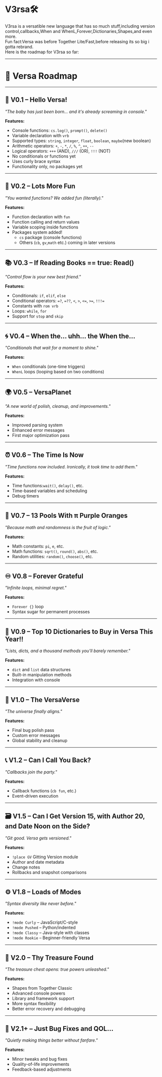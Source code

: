 # V3rsa🛠
V3rsa is a versatible new language that has so much stuff,including version control,callbacks,When and WhenL,Forever,Dictionaries,Shapes,and even more.\
Fun fact:Versa was before Together Lite/Fast,before releasing its so big i gotta rebrand.\
Here is the roadmap for V3rsa so far:
***
# 📜 Versa Roadmap

---

## 🐣 V0.1 – Hello Versa!
*"The baby has just been born… and it's already screaming in console."*

**Features:**
- Console functions: `cs.log()`, `prompt()`, `delete()`
- Variable declaration with `vrb`
- Supported types: `string`, `integer`, `float`, `boolean`, `maybe`(new boolean)
- Arithmetic operators: `+`, `-`, `*`, `/`, `%`, `^`, `++`, `--`
- Logical operators: `+++` (AND), `///` (OR), `!!!` (NOT)
- No conditionals or functions yet
- Uses curly brace syntax
- Functionality only, no packages yet

---

## 🎉 V0.2 – Lots More Fun
*"You wanted functions? We added fun (literally)."*

**Features:**
- Function declaration with `fun`
- Function calling and return values
- Variable scoping inside functions
- Packages system added!
  - `cs` package (console functions)
  - Others (`cb`, `gv`,`math` etc.) coming in later versions

---

## 📚 V0.3 – If Reading Books == true: Read()
*"Control flow is your new best friend."*

**Features:**
- Conditionals: `if`, `elif`, `else`
- Conditional operators: `=?`, `=??`, `<`, `>`, `<=`, `>=`, `!!!=`
- Constants with `rom vrb`
- Loops: `while`, `for`
- Support for `stop` and `skip`

---

## 🌀 V0.4 – When the... uhh... the When the...
*"Conditionals that wait for a moment to shine."*

**Features:**
- `When` conditionals (one-time triggers)
- `WhenL` loops (looping based on two conditions)

---

## 🌍 V0.5 – VersaPlanet
*"A new world of polish, cleanup, and improvements."*

**Features:**
- Improved parsing system
- Enhanced error messages
- First major optimization pass

---

## ⏰ V0.6 – The Time Is Now
*"Time functions now included. Ironically, it took time to add them."*

**Features:**
- Time functions:`wait()`, `delay()`, etc.
- Time-based variables and scheduling
- Debug timers

---

## 🍊 V0.7 – 13 Pools With π Purple Oranges
*"Because math and randomness is the fruit of logic."*

**Features:**
- Math constants: `pi`, `e`, etc.
- Math functions: `sqrt()`, `round()`, `abs()`, etc.
- Random utilities: `random()`, `choose()`, etc.

---

## ♾ V0.8 – Forever Grateful
*"Infinite loops, minimal regret."*

**Features:**
- `Forever {}` loop
- Syntax sugar for permanent processes

---

## 📖 V0.9 – Top 10 Dictionaries to Buy in Versa This Year!!
*"Lists, dicts, and a thousand methods you'll barely remember."*

**Features:**
- `dict` and `list` data structures
- Built-in manipulation methods
- Integration with console

---

## 🌌 V1.0 – The VersaVerse
*"The universe finally aligns."*

**Features:**
- Final bug polish pass
- Custom error messages
- Global stability and cleanup

---

## 📞 V1.2 – Can I Call You Back?
*"Callbacks join the party."*

**Features:**
- Callback functions (`cb fun`, etc.)
- Event-driven execution

---

## 🗃 V1.5 – Can I Get Version 15, with Author 20, and Date Noon on the Side?
*"Git good. Versa gets versioned."*

**Features:**
- `!place GV` Gitting Version module
- Author and date metadata
- Change notes
- Rollbacks and snapshot comparisons

---

## ⚙️ V1.8 – Loads of Modes
*"Syntax diversity like never before."*

**Features:**
- `!mode Curly` – JavaScript/C-style
- `!mode Pushed` – Python/indented
- `!mode Classy` – Java-style with classes
- `!mode Rookie` – Beginner-friendly Versa

---

## 💎 V2.0 – Thy Treasure Found
*"The treasure chest opens: true powers unleashed."*

**Features:**
- Shapes from Together Classic
- Advanced console powers
- Library and framework support
- More syntax flexibility
- Better error recovery and debugging

---

## 🔧 V2.1+ – Just Bug Fixes and QOL...
*"Quietly making things better without fanfare."*

**Features:**
- Minor tweaks and bug fixes
- Quality-of-life improvements
- Feedback-based adjustments
